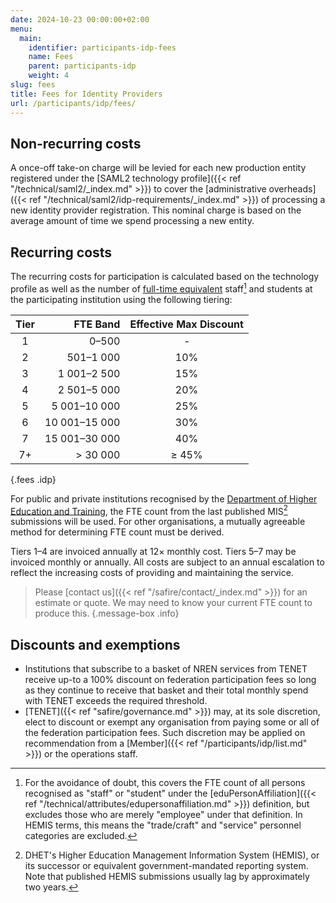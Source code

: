 ```yaml
---
date: 2024-10-23 00:00:00+02:00
menu:
  main:
    identifier: participants-idp-fees
    name: Fees
    parent: participants-idp
    weight: 4
slug: fees
title: Fees for Identity Providers
url: /participants/idp/fees/
---
```


## Non-recurring costs

A once-off take-on charge will be levied for each new production entity registered under the [SAML2 technology profile]({{< ref "/technical/saml2/_index.md" >}}) to cover the [administrative overheads]({{< ref "/technical/saml2/idp-requirements/_index.md" >}}) of processing a new identity provider registration. This nominal charge is based on the average amount of time we spend processing a new entity.

## Recurring costs

The recurring costs for participation is calculated based on the technology profile as well as the number of [full-time equivalent](https://en.wikipedia.org/wiki/Full-time_equivalent) staff[^fte] and students at the participating institution using the following tiering:

| Tier | FTE Band      | Effective Max Discount |
|:----:|--------------:|:----------------------:|
| 1    | 0–500         | -                      |
| 2    | 501–1 000     | 10%                    |
| 3    | 1 001–2 500   | 15%                    |
| 4    | 2 501–5 000   | 20%                    |
| 5    | 5 001–10 000  | 25%                    |
| 6    | 10 001–15 000 | 30%                    |
| 7    | 15 001–30 000 | 40%                    |
| 7+   | > 30 000      | ≥ 45%                  |
{.fees .idp}

For public and private institutions recognised by the [Department of Higher Education and Training](http://www.dhet.gov.za), the FTE count from the last published MIS[^HEMIS] submissions will be used. For other organisations, a mutually agreeable method for determining FTE count must be derived.

Tiers 1–4 are invoiced annually at 12× monthly cost. Tiers 5–7 may be invoiced monthly or annually. All costs are subject to an annual escalation to reflect the increasing costs of providing and maintaining the service.

> Please [contact us]({{< ref "/safire/contact/_index.md" >}}) for an estimate or quote. We may need to know your current FTE count to produce this.
{.message-box .info}

## Discounts and exemptions

- Institutions that subscribe to a basket of NREN services from TENET receive up-to a 100% discount on federation participation fees so long as they continue to receive that basket and their total monthly spend with TENET exceeds the required threshold.
- [TENET]({{< ref "safire/governance.md" >}}) may, at its sole discretion, elect to discount or exempt any organisation from paying some or all of the federation participation fees. Such discretion may be applied on recommendation from a [Member]({{< ref "/participants/idp/list.md" >}}) or the operations staff.

[^fte]: For the avoidance of doubt, this covers the FTE count of all persons recognised as &quot;staff&quot; or &quot;student&quot; under the [eduPersonAffiliation]({{< ref "/technical/attributes/edupersonaffiliation.md" >}}) definition, but excludes those who are merely &quot;employee&quot; under that definition. In HEMIS terms, this means the &quot;trade/craft&quot; and &quot;service&quot; personnel categories are excluded.
[^HEMIS]: DHET's Higher Education Management Information System (HEMIS), or its successor or equivalent government-mandated reporting system. Note that published HEMIS submissions usually lag by approximately two years.
